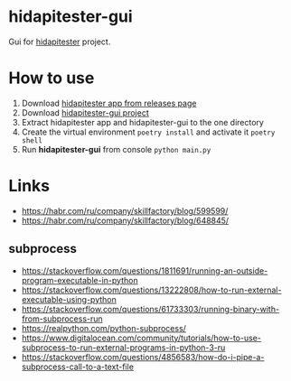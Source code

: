# hidapitester-gui
Gui for [hidapitester](https://github.com/todbot/hidapitester) project.

# How to use
1. Download [hidapitester app from releases page](https://github.com/todbot/hidapitester/releases)
2. Download [hidapitester-gui project](https://github.com/kuznetsov-m/hidapitester-gui/archive/refs/heads/master.zip)
3. Extract hidapitester app and hidapitester-gui to the one directory
4. Create the virtual environment `poetry install` and activate it `poetry shell`
5. Run **hidapitester-gui** from console `python main.py`

# Links
- https://habr.com/ru/company/skillfactory/blog/599599/
- https://habr.com/ru/company/skillfactory/blog/648845/

## subprocess
- https://stackoverflow.com/questions/1811691/running-an-outside-program-executable-in-python
- https://stackoverflow.com/questions/13222808/how-to-run-external-executable-using-python
- https://stackoverflow.com/questions/61733303/running-binary-with-from-subprocess-run
- https://realpython.com/python-subprocess/
- https://www.digitalocean.com/community/tutorials/how-to-use-subprocess-to-run-external-programs-in-python-3-ru
- https://stackoverflow.com/questions/4856583/how-do-i-pipe-a-subprocess-call-to-a-text-file